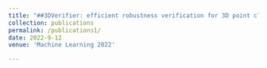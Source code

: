 ```yaml
---
title: "##3DVerifier: efficient robustness verification for 3D point cloud models"
collection: publications
permalink: /publications1/
date: 2022-9-12
venue: 'Machine Learning 2022'

---
```

